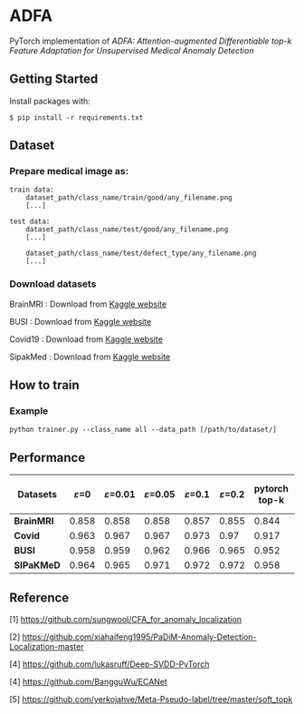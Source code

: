 # ADFA

PyTorch implementation of *ADFA: Attention-augmented Differentiable top-k Feature Adaptation for Unsupervised Medical Anomaly Detection*

## Getting Started

Install packages with:

```
$ pip install -r requirements.txt
```

## Dataset 

### Prepare medical image as:

``` 
train data:
    dataset_path/class_name/train/good/any_filename.png
    [...]

test data:
    dataset_path/class_name/test/good/any_filename.png
    [...]

    dataset_path/class_name/test/defect_type/any_filename.png
    [...]
``` 

### Download datasets

BrainMRI : Download from [Kaggle website](https://www.kaggle.com/datasets/navoneel/brain-mri-images-for-brain-tumor-detection)

BUSI : Download from [Kaggle website](https://www.kaggle.com/datasets/aryashah2k/breast-ultrasound-images-dataset)

Covid19 : Download from [Kaggle website](https://www.kaggle.com/datasets/khoongweihao/covid19-xray-dataset-train-test-sets)

SipakMed : Download from [Kaggle website](https://www.kaggle.com/datasets/prahladmehandiratta/cervical-cancer-largest-dataset-sipakmed)

## How to train

### Example
```
python trainer.py --class_name all --data_path [/path/to/dataset/] 
```

## Performance 
 **Datasets** | **$\varepsilon$=0** | **$\varepsilon$=0.01** | **$\varepsilon$=0.05** | **$\varepsilon$=0.1** | **$\varepsilon$=0.2** | **pytorch top-k** | **randomly initialized WR50** 
--------------|---------------------|------------------------|------------------------|-----------------------|-----------------------|-------------------|--------------------------------
 **BrainMRI** | 0.858               | 0.858                  | 0.858                  | 0.857                 | 0.855                 | 0.844             | 0.577                          
 **Covid**    | 0.963               | 0.967                  | 0.967                  | 0.973                 | 0.97                  | 0.917             | 0.47                           
 **BUSI**     | 0.958               | 0.959                  | 0.962                  | 0.966                 | 0.965                 | 0.952             | 0.591                          
 **SIPaKMeD** | 0.964               | 0.965                  | 0.971                  | 0.972                 | 0.972                 | 0.958             | 0.512                          




## Reference
[1] https://github.com/sungwool/CFA_for_anomaly_localization

[2] https://github.com/xiahaifeng1995/PaDiM-Anomaly-Detection-Localization-master

[4] https://github.com/lukasruff/Deep-SVDD-PyTorch

[4] https://github.com/BangguWu/ECANet

[5] https://github.com/yerkojahve/Meta-Pseudo-label/tree/master/soft_topk

